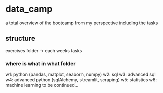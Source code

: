 # data_camp
a total overview of the bootcamp from my perspective including the tasks

## structure
exercises folder -> each weeks tasks 
### where is what in what folder
w1: python (pandas, matplot, seaborn, numpy)
w2: sql
w3: advanced sql
w4: advanced python (sqlAlchemy, streamlit, scraping)
w5: statistics
w6: machine learning
  to be continued...
